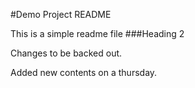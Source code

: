 #Demo Project README

This is a simple readme file
###Heading 2

Changes to be backed out.

Added new contents on a thursday.
